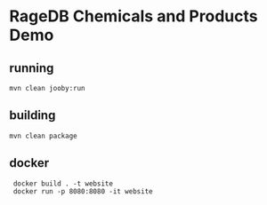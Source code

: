 # RageDB Chemicals and Products Demo

## running

    mvn clean jooby:run

## building

    mvn clean package

## docker

     docker build . -t website
     docker run -p 8080:8080 -it website
